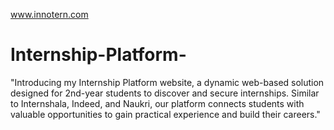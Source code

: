 
www.innotern.com
# Internship-Platform-
"Introducing my Internship Platform website, a dynamic web-based solution designed for 2nd-year students to discover and secure internships. Similar to Internshala, Indeed, and Naukri, our platform connects students with valuable opportunities to gain practical experience and build their careers."
